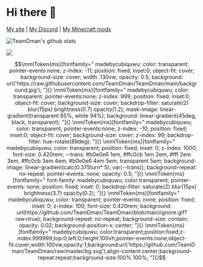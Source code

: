 # Hi there 👋

[My site](https://teamdman.ca/) | [My Discord](https://discord.gg/wgMQVxHcSR) | [My Minecraft mods](https://www.curseforge.com/members/teamdman/projects)

<!-- Inspired by https://github.com/moepoi -->
![TeamDman's github stats](https://bad-apple-github-readme.vercel.app/api?show_bg=1&username=TeamDman)



<!--
**TeamDman/TeamDman** is a ✨ _special_ ✨ repository because its `README.md` (this file) appears on your GitHub profile.

Here are some ideas to get you started:

- 🔭 I’m currently working on ...
- 🌱 I’m currently learning ...
- 👯 I’m looking to collaborate on ...
- 🤔 I’m looking for help with ...
- 💬 Ask me about ...
- 📫 How to reach me: ...
- 😄 Pronouns: ...
- ⚡ Fun fact: ...
-->

![](https://komarev.com/ghpvc/?username=TeamDman)
<!-- neat: https://github.com/laundmo -->


<!-- 
https://github.com/TheCubiq
https://github.com/stong
https://github.com/iGerman00
https://github.com/search?q=path%3AREADME.md%20%5CmmlToken%7Bms%7D%5Bfontfamily%3D&type=code
https://github.com/ayunami2000/ayunami2000/tree/fa628001711e3c4e8ae74a0e5076a5e62fc47702
https://github.com/HAHALOSAH/HAHALOSAH
https://github.com/hrtowii/hrtowii
https://github.com/mantikafasi/mantikafasi
https://github.com/rbih-boulanouar/rbih-boulanouar
https://github.com/Terristwj/Terristwj
https://github.com/advnpzn/advnpzn
-->
```math
\mmlToken{ms}[fontfamily="
madebycubiquwu;
color: transparent;
pointer-events:none;
z-index: -11;
position: fixed;
inset:0;
object-fit: cover;
background-size: cover;
width: 130vw;
opacity: 0.5;
background: url('https://raw.githubusercontent.com/TeamDman/TeamDman/main/background.jpg');
"]{}

\mmlToken{ms}[fontfamily="
madebycubiquwu;
color: transparent;
pointer-events:none;
z-index: 999;
position: fixed;
inset:0;
object-fit: cover;
background-size: cover;
backdrop-filter: saturate(2) blur(15px) brightness(0.7) opacity(1.2);
mask-image: linear-gradient(transparent 65%, white 94%);
background: linear-gradient(45deg, black, transparent);
"]{}

\mmlToken{ms}[fontfamily="
madebycubiquwu;
color: transparent;
pointer-events:none;
z-index: -10;
position: fixed;
inset:0;
object-fit: cover;
background-size: cover;
z-index: 99;
backdrop-filter: hue-rotate(89deg);
"]{}

\mmlToken{ms}[fontfamily="
madebycubiquwu;
color: transparent;
position: fixed;
inset: 0;
z-index: 1000;
font-size: 0.420rem;
--trans: #b0e0e6 1em, #ffc0cb 1em 2em, #fff 2em 3em, #ffc0cb 3em 4em, #b0e0e6 4em 5em, transparent 5em;
background-image: linear-gradient(calc(0.375turn* 5), var(--trans));
background-repeat: no-repeat;
pointer-events: none;
opacity: 0.5;
"]{}

\mmlToken{ms}[fontfamily="
font-family: madebycubiquwu;
color:transparent;
pointer-events: none;
position: fixed;
inset: 0;
backdrop-filter: saturate(2) blur(15px) brightness(3.7) opacity(0.2);
"]{}

\mmlToken{ms}[fontfamily="
madebycubiquwu;
color: transparent;
pointer-events: none;
position: fixed;
inset: 0;
z-index: 100;
font-size: 0.420rem;
background: url(https://github.com/TeamDman/TeamDman/blob/main/ignore.gif?raw=true);
background-repeat: no-repeat;
background-size: contain;
opacity: 0.02;
background-position-x: center;
"]{}

\mmlToken{ms}[fontfamily="
madebycubiquwu;
color:transparent;position:fixed;z-index:999999;top:0;left:0;height:100vh;pointer-events:none;object-fit:cover;width:100vw;opacity:1;background:url('https://github.com/TeamDman/TeamDman/raw/master/bg.svg');align-content:center;background-repeat:repeat;background-size:100% 100%;
"]{}
```
